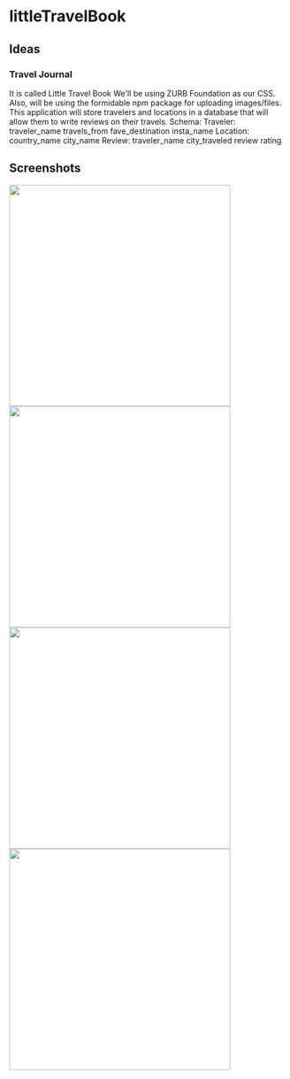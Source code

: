 # littleTravelBook

## Ideas

### Travel Journal


It is called Little Travel Book
We'll be using ZURB Foundation as our CSS.
Also, will be using the formidable npm package for uploading images/files.
This application will store travelers and locations in a database that will allow them to write reviews on their travels.
Schema:
Traveler:
     traveler_name
     travels_from
     fave_destination
     insta_name
Location:
     country_name
     city_name
Review:
     traveler_name
     city_traveled
     review
     rating

## Screenshots

[<img src="./Assets/Screenshots/littleTravelBook_LandingPage_Template.jpeg?raw=true" height="400"/>](./Assets/Screenshots/littleTravelBook_LandingPage_Template.jpeg?raw=true)
[<img src="./Assets/Screenshots/littleTravelBook_LoginPage_Template.jpeg?raw=true" height="400"/>](./Assets/Screenshots/littleTravelBook_LoginPage_Template.jpeg?raw=true)
[<img src="./Assets/Screenshots/littleTravelBook_TravelerPage_Template.jpeg?raw=true" height="400"/>](./Assets/Screenshots/littleTravelBook_TravelerPage_Template.jpeg?raw=true)
[<img src="./Assets/Screenshots/littleTravelBook_JournalEntry_Template.jpeg?raw=true" height="400"/>](./Assets/Screenshots/littleTravelBook_LandingPage_Template.jpeg?raw=true)
